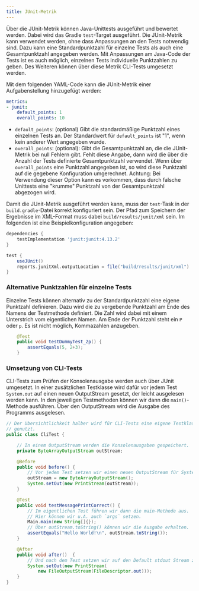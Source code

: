 ```yaml
---
title: JUnit-Metrik
---
```


Über die JUnit-Metrik können Java-Unittests ausgeführt und bewertet werden.
Dabei wird das Gradle `test`-Target ausgeführt. Die JUnit-Metrik kann verwendet
werden, ohne dass Anpassungen an den Tests notwendig sind. Dazu kann eine
Standardpunktzahl für einzelne Tests als auch eine Gesamtpunktzahl angegeben
werden. Mit Anpassungen am Java-Code der Tests ist es auch möglich, einzelnen
Tests individuelle Punktzahlen zu geben. Des Weiteren können über diese Metrik
CLI-Tests umgesetzt werden.

Mit dem folgenden YAML-Code kann die JUnit-Metrik einer Aufgabenstellung
hinzugefügt werden:

```yml
metrics:
- junit:
    default_points: 1
    overall_points: 10
```

- `default_points`: (optional) Gibt die standardmäßige Punktzahl eines
  einzelnen Tests an. Der Standardwert für `default_points` ist "1", wenn
  kein anderer Wert angegeben wurde.
- `overall_points`: (optional): Gibt die Gesamtpunktzahl an, die die
  JUnit-Metrik bei null Fehlern gibt. Fehlt diese Angabe, dann wird die über
  die Anzahl der Tests definierte Gesamtpunktzahl verwendet. Wenn über
  `overall_points` eine Punktzahl angegeben ist, so wird diese Punktzahl auf
  die gegebene Konfiguration umgerechnet. Achtung: Bei Verwendung dieser Option
  kann es vorkommen, dass durch falsche Unittests eine "krumme" Punktzahl von
  der Gesamtpunktzahl abgezogen wird.

Damit die JUnit-Metrik ausgeführt werden kann, muss der `test`-Task in der
`build.gradle`-Datei korrekt konfiguriert sein. Der Pfad zum Speichern der
Ergebnisse im XML-Format muss dabei `build/results/junit/xml` sein. Im
folgenden ist eine Beispielkonfiguration angegeben:

```gradle
dependencies {
    testImplementation 'junit:junit:4.13.2'
}

test {
    useJUnit()
    reports.junitXml.outputLocation = file("build/results/junit/xml")
}
```

### Alternative Punktzahlen für einzelne Tests

Einzelne Tests können alternativ zu der Standardpunktzahl eine eigene Punktzahl
definieren. Dazu wird die zu vergebende Punktzahl am Ende des Namens der
Testmethode definiert. Die Zahl wird dabei mit einem Unterstrich vom
eigentlichen Namen. Am Ende der Punktzahl steht ein `P` oder `p`. Es ist nicht
möglich, Kommazahlen anzugeben.

```java
    @Test
    public void testDummyTest_2p() {
        assertEquals(5, 2+3);
    }
```

### Umsetzung von CLI-Tests

CLI-Tests zum Prüfen der Konsolenausgabe werden auch über JUnit umgesetzt. In
einer zusätzlichen Testklasse wird dafür vor jedem Test `System.out` auf einen
neuen OutputStream gesetzt, der leicht ausgelesen werden kann. In den
jeweiligen Testmethoden können wir dann die `main()`-Methode ausführen. Über
den OutputStream wird die Ausgabe des Programms ausgelesen.

```java
// Der Übersichtlichkeit halber wird für CLI-Tests eine eigene Testklasse
// genutzt.
public class CliTest {

    // In einem OutputStream werden die Konsolenausgaben gespeichert.
    private ByteArrayOutputStream outStream;

    @Before
    public void before() {
        // Vor jedem Test setzen wir einen neuen OutputStream für System.out.
        outStream = new ByteArrayOutputStream();
        System.setOut(new PrintStream(outStream));
    }

    @Test
    public void testMessagePrintCorrect() {
        // Im eigentlichen Test führen wir dann die main-Methode aus.
        // Hier können wir u.A. auch `args` setzen.
        Main.main(new String[]{});
        // Über outStream.toString() können wir die Ausgabe erhalten.
        assertEquals("Hello World!\n", outStream.toString());
    }

    @After
    public void after()  {
        // Und nach dem Test setzen wir auf den Default stdout Stream zurück.
        System.setOut(new PrintStream(
            new FileOutputStream(FileDescriptor.out)));
    }
}
```
